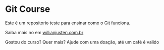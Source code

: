# Git Course

Este é um repositorio teste para ensinar como o Git funciona.

Saiba mais no em [willianjusten.com.br](http://willianjusten.com.br)

Gostou do curso? Quer mais? Ajude com uma doação, até um café é valido 
